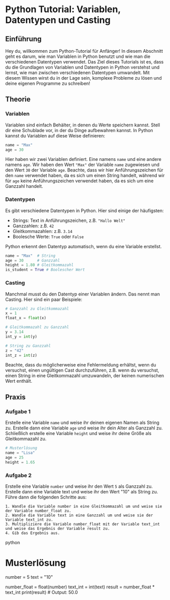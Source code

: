 # Python Tutorial: Variablen, Datentypen und Casting

## Einführung
Hey du, willkommen zum Python-Tutorial für Anfänger! In diesem Abschnitt geht es darum, wie man Variablen in Python benutzt und wie man die verschiedenen Datentypen verwendet. Das Ziel dieses Tutorials ist es, dass du die Grundlagen von Variablen und Datentypen in Python verstehst und lernst, wie man zwischen verschiedenen Datentypen umwandelt. Mit diesem Wissen wirst du in der Lage sein, komplexe Probleme zu lösen und deine eigenen Programme zu schreiben!

## Theorie

### Variablen
Variablen sind einfach Behälter, in denen du Werte speichern kannst. Stell dir eine Schublade vor, in der du Dinge aufbewahren kannst. In Python kannst du Variablen auf diese Weise definieren:

```python
name = "Max"
age = 30
```

Hier haben wir zwei Variablen definiert. Eine namens `name` und eine andere namens `age`. Wir haben den Wert `"Max"` der Variable `name` zugewiesen und den Wert `30` der Variable `age`. Beachte, dass wir hier Anführungszeichen für den `name` verwendet haben, da es sich um einen String handelt, während wir für `age` keine Anführungszeichen verwendet haben, da es sich um eine Ganzzahl handelt.

### Datentypen
Es gibt verschiedene Datentypen in Python. Hier sind einige der häufigsten:

* Strings: Text in Anführungszeichen, z.B. `"Hallo Welt"`
* Ganzzahlen: z.B. `42`
* Gleitkommazahlen: z.B. `3.14`
* Boolesche Werte: `True` oder `False`

Python erkennt den Datentyp automatisch, wenn du eine Variable erstellst.

```python
name = "Max"  # String
age = 30      # Ganzzahl
height = 1.80 # Gleitkommazahl
is_student = True # Boolescher Wert
```

### Casting
Manchmal musst du den Datentyp einer Variablen ändern. Das nennt man Casting. Hier sind ein paar Beispiele:

```python
# Ganzzahl zu Gleitkommazahl
x = 1
float_x = float(x)

# Gleitkommazahl zu Ganzzahl
y = 3.14
int_y = int(y)

# String zu Ganzzahl
z = "42"
int_z = int(z)
```

Beachte, dass du möglicherweise eine Fehlermeldung erhältst, wenn du versuchst, einen ungültigen Cast durchzuführen, z.B. wenn du versuchst, einen String in eine Gleitkommazahl umzuwandeln, der keinen numerischen Wert enthält.

## Praxis
### Aufgabe 1
Erstelle eine Variable `name` und weise ihr deinen eigenen Namen als String zu. Erstelle dann eine Variable `age` und weise ihr dein Alter als Ganzzahl zu. Schließlich erstelle eine Variable `height` und weise ihr deine Größe als Gleitkommazahl zu.

```python
# Musterlösung
name = "Lisa"
age = 25
height = 1.65
```

### Aufgabe 2
Erstelle eine Variable `number` und weise ihr den Wert `5` als Ganzzahl zu. Erstelle dann eine Variable text und weise ihr den Wert "10" als String zu. Führe dann die folgenden Schritte aus:

    1. Wandle die Variable number in eine Gleitkommazahl um und weise sie der Variable number_float zu.
    2. Wandle die Variable text in eine Ganzzahl um und weise sie der Variable text_int zu.
    3. Multipliziere die Variable number_float mit der Variable text_int und weise das Ergebnis der Variable result zu.
    4. Gib das Ergebnis aus.

python

# Musterlösung
number = 5
text = "10"

number_float = float(number)
text_int = int(text)
result = number_float * text_int
print(result)  # Output: 50.0